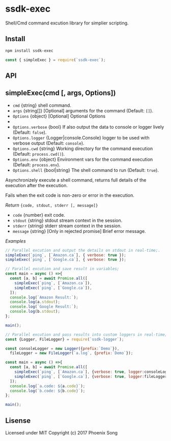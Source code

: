 # ssdk-exec

Shell/Cmd command excution library for simplier scripting.

## Install

```bash
npm install ssdk-exec
```

```javascript
const { simpleExec } = require(`ssdk-exec`);
```

## API

## simpleExec(cmd [, args, Options])
 * `cmd` {string} shell command.
 * `args` {string[]} [Optional] arguments for the command (Default: `[]`).
 * `Options` {object} [Optional] Optional Options
 *
 * `Options.verbose` {bool} If also output the data to console or logger lively (Default: `false`).
 * `Options.logger` {Logger|console.Console} logger to be used with verbose output (Default: `console`).
 * `Options.cwd` {string} Working directory for the command execution (Default: `process.cwd()`).
 * `Options.env` {object} Environment vars for the command execution (Default: `process.env`).
 * `Options.shell` {bool|string} The shell command to run (Default: `true`).

Asynchronizely execute a shell command, returns full details of the execution after the execution.

Fails when the exit code is non-zero or error in the execution.

*Return*
`{code, stdout, stderr [, message]}`
* `code` {number} exit code.
* `stdout` {string} stdout stream context in the session.
* `stderr` {string} stderr stream context in the session.
* `message` {string} [Only in rejected promise] Brief error message.

*Examples*
```javascript
// Parallel excution and output the details on stdout in real-time;.
simpleExec(`ping`, [`Amazon.ca`], { verbose: true });
simpleExec(`ping`, [`Google.ca`], { verbose: true });
```

```javascript
// Parallel excution and save result in variables;
const main = async () =>{
  const [a, b] = await Promise.all([
    simpleExec(`ping`, [`Amazon.ca`]),
    simpleExec(`ping`, [`Google.ca`]),
  ]);
  console.log(`Amazon Result:`);
  console.log(a.stdout);
  console.log(`Google Result:`);
  console.log(b.stdout);
};

main();
```

```javascript
// Parallel excution and pass results into custom loggers in real-time;
const {Logger, FileLogger} = require(`ssdk-logger`);

const consoleLogger = new Logger({prefix:`Demo`}),
  fileLogger = new FileLogger(`a.log`, {prefix:`Demo`});

const main = async () =>{
  const [a, b] = await Promise.all([
    simpleExec(`ping`, [`Amazon.ca`], {verbose: true, logger:consoleLogger}),
    simpleExec(`ping`, [`Google.ca`], {verbose: true, logger:fileLogger}),
  ]);
  console.log(`a.code: ${a.code}`);
  console.log(`b.code: ${b.code}`);
};

main();
```

## Lisense
Licensed under MIT
Copyright (c) 2017 Phoenix Song

